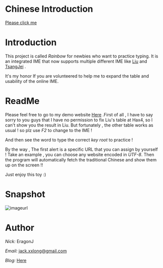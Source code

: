 Chinese Introduction
====================

[Please click me](http://eragonj.hax4.in/?p=91)

Introduction
============

This project is called *Rainbow* for newbies who want to practice typing. It is an integrated IME that now supports multiple different IME like [Liu](http://boshiamy.com/) and [TsangJei](http://www.eztyping.com.tw/) .

It's my honor If you are volunteered to help me to expand the table and usability of the online IME.

ReadMe
======

Please feel free to go to my demo website [Here](http://rainbow.hax4.in) .First of all , I have to say sorry to you guys that I have no permission to fix Liu's table at Hax4, so I can't show you the result in Liu. But fortunately , the other table works as usual ! so plz use *F2* to change to the IME !

And then see the word to type the correct *key root* to practice !

By the way , The first alert is a specific URL that you can assign by yourself ! Take an example , you can choose any website encoded in *UTF-8*. Then the program will automatically fetch the traditional Chinese and show them up on the screen !!

Just enjoy this toy :)

Snapshot
========

![imageurl](http://images.plurk.com/3626549_0cc62c0d82149f0a92fe94e88f2a019f.jpg)

Author
======

*Nick:* EragonJ

*Email:* jack.xxlong@gmail.com

*Blog:* [Here](http://eragonj.hax4.in)

